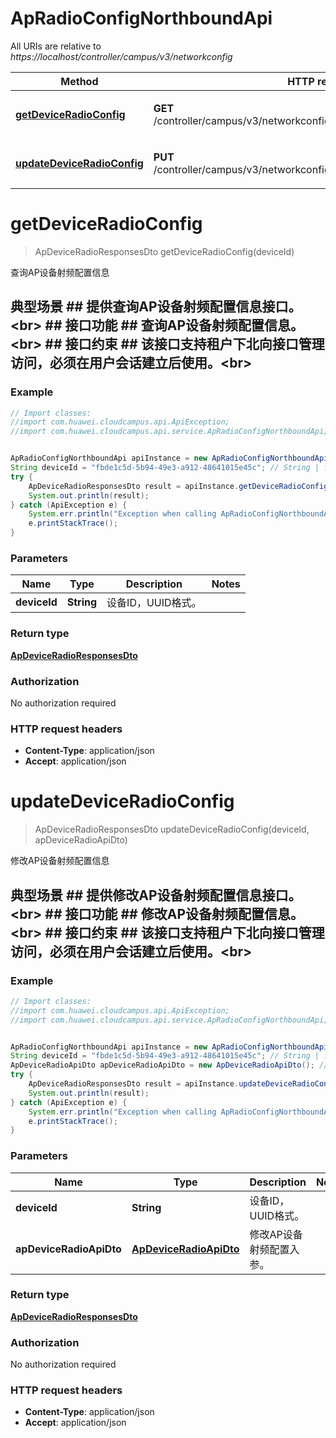 # ApRadioConfigNorthboundApi

All URIs are relative to *https://localhost/controller/campus/v3/networkconfig*

Method | HTTP request | Description
------------- | ------------- | -------------
[**getDeviceRadioConfig**](ApRadioConfigNorthboundApi.md#getDeviceRadioConfig) | **GET** /controller/campus/v3/networkconfig/device/{deviceId}/apradio/radios | 查询AP设备射频配置信息
[**updateDeviceRadioConfig**](ApRadioConfigNorthboundApi.md#updateDeviceRadioConfig) | **PUT** /controller/campus/v3/networkconfig/device/{deviceId}/apradio/radios | 修改AP设备射频配置信息


<a name="getDeviceRadioConfig"></a>
# **getDeviceRadioConfig**
> ApDeviceRadioResponsesDto getDeviceRadioConfig(deviceId)

查询AP设备射频配置信息

## 典型场景 ##  提供查询AP设备射频配置信息接口。&lt;br&gt; ## 接口功能 ##  查询AP设备射频配置信息。&lt;br&gt; ## 接口约束 ##  该接口支持租户下北向接口管理访问，必须在用户会话建立后使用。&lt;br&gt;        

### Example
```java
// Import classes:
//import com.huawei.cloudcampus.api.ApiException;
//import com.huawei.cloudcampus.api.service.ApRadioConfigNorthboundApi;


ApRadioConfigNorthboundApi apiInstance = new ApRadioConfigNorthboundApi();
String deviceId = "fbde1c5d-5b94-49e3-a912-48641015e45c"; // String | 设备ID，UUID格式。
try {
    ApDeviceRadioResponsesDto result = apiInstance.getDeviceRadioConfig(deviceId);
    System.out.println(result);
} catch (ApiException e) {
    System.err.println("Exception when calling ApRadioConfigNorthboundApi#getDeviceRadioConfig");
    e.printStackTrace();
}
```

### Parameters

Name | Type | Description  | Notes
------------- | ------------- | ------------- | -------------
 **deviceId** | **String**| 设备ID，UUID格式。 |

### Return type

[**ApDeviceRadioResponsesDto**](ApDeviceRadioResponsesDto.md)

### Authorization

No authorization required

### HTTP request headers

 - **Content-Type**: application/json
 - **Accept**: application/json

<a name="updateDeviceRadioConfig"></a>
# **updateDeviceRadioConfig**
> ApDeviceRadioResponsesDto updateDeviceRadioConfig(deviceId, apDeviceRadioApiDto)

修改AP设备射频配置信息

## 典型场景 ##  提供修改AP设备射频配置信息接口。&lt;br&gt;  ## 接口功能 ##  修改AP设备射频配置信息。&lt;br&gt;  ## 接口约束 ## 该接口支持租户下北向接口管理访问，必须在用户会话建立后使用。&lt;br&gt; 

### Example
```java
// Import classes:
//import com.huawei.cloudcampus.api.ApiException;
//import com.huawei.cloudcampus.api.service.ApRadioConfigNorthboundApi;


ApRadioConfigNorthboundApi apiInstance = new ApRadioConfigNorthboundApi();
String deviceId = "fbde1c5d-5b94-49e3-a912-48641015e45c"; // String | 设备ID，UUID格式。
ApDeviceRadioApiDto apDeviceRadioApiDto = new ApDeviceRadioApiDto(); // ApDeviceRadioApiDto | 修改AP设备射频配置入参。
try {
    ApDeviceRadioResponsesDto result = apiInstance.updateDeviceRadioConfig(deviceId, apDeviceRadioApiDto);
    System.out.println(result);
} catch (ApiException e) {
    System.err.println("Exception when calling ApRadioConfigNorthboundApi#updateDeviceRadioConfig");
    e.printStackTrace();
}
```

### Parameters

Name | Type | Description  | Notes
------------- | ------------- | ------------- | -------------
 **deviceId** | **String**| 设备ID，UUID格式。 |
 **apDeviceRadioApiDto** | [**ApDeviceRadioApiDto**](ApDeviceRadioApiDto.md)| 修改AP设备射频配置入参。 |

### Return type

[**ApDeviceRadioResponsesDto**](ApDeviceRadioResponsesDto.md)

### Authorization

No authorization required

### HTTP request headers

 - **Content-Type**: application/json
 - **Accept**: application/json

